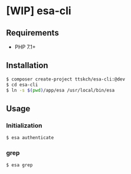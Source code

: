 # [WIP] esa-cli

## Requirements

- PHP 7.1+

## Installation

```bash
$ composer create-project ttskch/esa-cli:@dev
$ cd esa-cli
$ ln -s $(pwd)/app/esa /usr/local/bin/esa
```

## Usage

### Initialization

```bash
$ esa authenticate
```

### grep

```bash
$ esa grep 
```
